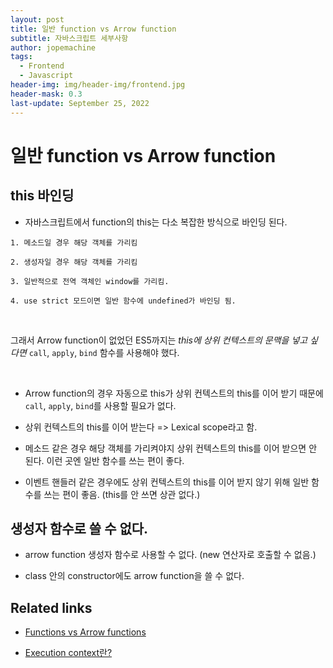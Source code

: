 ```yaml
---
layout: post
title: 일반 function vs Arrow function
subtitle: 자바스크립트 세부사항
author: jopemachine
tags:
  - Frontend
  - Javascript
header-img: img/header-img/frontend.jpg
header-mask: 0.3
last-update: September 25, 2022
---
```


# 일반 function vs Arrow function

## this 바인딩

- 자바스크립트에서 function의 this는 다소 복잡한 방식으로 바인딩 된다.

```
1. 메소드일 경우 해당 객체를 가리킴

2. 생성자일 경우 해당 객체를 가리킴

3. 일반적으로 전역 객체인 window를 가리킴.

4. use strict 모드이면 일반 함수에 undefined가 바인딩 됨.
```

<br />

그래서 Arrow function이 없었던 ES5까지는 *this에 상위 컨텍스트의 문맥을 넣고 싶다면* `call`, `apply`, `bind` 함수를 사용해야 했다.

<br />

- Arrow function의 경우 자동으로 this가 상위 컨텍스트의 this를 이어 받기 때문에 `call`, `apply`, `bind`를 사용할 필요가 없다.

- 상위 컨텍스트의 this를 이어 받는다 => Lexical scope라고 함.

- 메소드 같은 경우 해당 객체를 가리켜야지 상위 컨텍스트의 this를 이어 받으면 안 된다. 이런 곳엔 일반 함수를 쓰는 편이 좋다.

- 이벤트 핸들러 같은 경우에도 상위 컨텍스트의 this를 이어 받지 않기 위해 일반 함수를 쓰는 편이 좋음. (this를 안 쓰면 상관 없다.)

## 생성자 함수로 쓸 수 없다.

- arrow function 생성자 함수로 사용할 수 없다. (new 연산자로 호출할 수 없음.)

- class 안의 constructor에도 arrow function을 쓸 수 없다.

## Related links

- [Functions vs Arrow functions](https://developer.mozilla.org/ko/docs/Web/JavaScript/Reference/Functions/Arrow_functions)

- [Execution context란?](https://jopemachine.github.io/2021/10/07/Execution-Context/)
